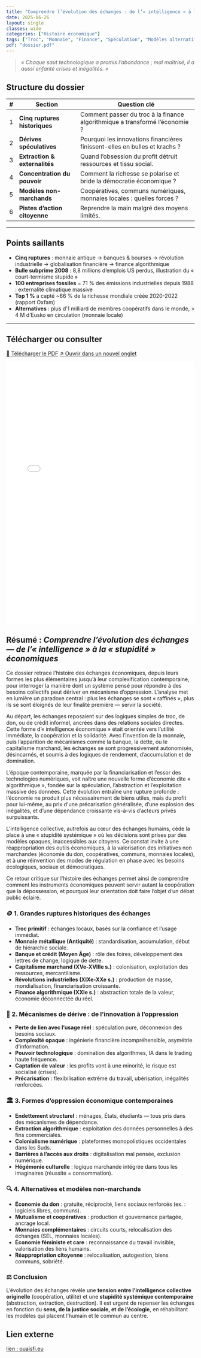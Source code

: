```yaml
---
title: "Comprendre l’évolution des échanges : de l’« intelligence » à la « stupidité » économique"
date: 2025-06-26
layout: single
classes: wide
categories: ["Histoire économique"]
tags: ["Troc", "Monnaie", "Finance", "Spéculation", "Modèles alternatifs"]
pdf: "dossier.pdf"
---
```


> *« Chaque saut technologique a promis l’abondance ; mal maîtrisé, il a aussi enfanté crises et inégalités. »*   

## Structure du dossier

| # | Section | Question clé |
|---|---------|--------------|
| 1 | **Cinq ruptures historiques** | Comment passer du troc à la finance algorithmique a transformé l’économie ? |
| 2 | **Dérives spéculatives** | Pourquoi les innovations financières finissent-elles en bulles et krachs ? |
| 3 | **Extraction & externalités** | Quand l’obsession du profit détruit ressources et tissu social. |
| 4 | **Concentration du pouvoir** | Comment la richesse se polarise et bride la démocratie économique ? |
| 5 | **Modèles non-marchands** | Coopératives, communs numériques, monnaies locales : quelles forces ? |
| 6 | **Pistes d’action citoyenne** | Reprendre la main malgré des moyens limités. |

---

## Points saillants

* **Cinq ruptures** : monnaie antique → banques & bourses → révolution industrielle → globalisation financière → finance algorithmique   
* **Bulle subprime 2008** : 8,8 millions d’emplois US perdus, illustration du « court-termisme stupide »  
* **100 entreprises fossiles** = 71 % des émissions industrielles depuis 1988 : externalité climatique massive  
* **Top 1 %** a capté ~66 % de la richesse mondiale créée 2020-2022 (rapport Oxfam)  
* **Alternatives** : plus d’1 milliard de membres coopératifs dans le monde, > 4 M d’Eusko en circulation (monnaie locale)  

---

## Télécharger ou consulter

<p>
  <a class="btn btn--primary" href="dossier.pdf">💾 Télécharger le PDF</a>
  <a class="btn btn--info" href="dossier.pdf" target="_blank" rel="noopener">↗️ Ouvrir dans un nouvel onglet</a>
</p>

<!-- Lecteur PDF natif du navigateur -->
<iframe
  src="/dossiers/resources/echanges-intelligence-stupidite/dossier.pdf#toolbar=1"
  width="100%"
  height="700"
  style="border:none;"
  loading="lazy">
</iframe>

## Résumé : *Comprendre l’évolution des échanges — de l’« intelligence » à la « stupidité » économiques*

Ce dossier retrace l’histoire des échanges économiques, depuis leurs formes les plus élémentaires jusqu’à leur complexification contemporaine, pour interroger la manière dont un système pensé pour répondre à des besoins collectifs peut dériver en mécanisme d’oppression. L’analyse met en lumière un paradoxe central : plus les échanges se sont « raffinés », plus ils se sont éloignés de leur finalité première — servir la société.

Au départ, les échanges reposaient sur des logiques simples de troc, de don, ou de crédit informel, ancrées dans des relations sociales directes. Cette forme d’« intelligence économique » était orientée vers l’utilité immédiate, la coopération et la solidarité. Avec l’invention de la monnaie, puis l’apparition de mécanismes comme la banque, la dette, ou le capitalisme marchand, les échanges se sont progressivement autonomisés, désincarnés, et soumis à des logiques de rendement, d’accumulation et de domination.

L’époque contemporaine, marquée par la financiarisation et l’essor des technologies numériques, voit naître une nouvelle forme d’économie dite « algorithmique », fondée sur la spéculation, l’abstraction et l’exploitation massive des données. Cette évolution entraîne une rupture profonde : l’économie ne produit plus nécessairement de biens utiles, mais du profit pour lui-même, au prix d'une précarisation généralisée, d’une explosion des inégalités, et d’une dépendance croissante vis-à-vis d’acteurs privés surpuissants.

L’intelligence collective, autrefois au cœur des échanges humains, cède la place à une « stupidité systémique » où les décisions sont prises par des modèles opaques, inaccessibles aux citoyens. Ce constat invite à une réappropriation des outils économiques, à la valorisation des initiatives non marchandes (économie du don, coopératives, communs, monnaies locales), et à une réinvention des modes de régulation en phase avec les besoins écologiques, sociaux et démocratiques.

Ce retour critique sur l’histoire des échanges permet ainsi de comprendre comment les instruments économiques peuvent servir autant la coopération que la dépossession, et pourquoi leur orientation doit faire l’objet d’un débat public éclairé.


### 🪙 1. Grandes ruptures historiques des échanges

- **Troc primitif** : échanges locaux, basés sur la confiance et l’usage immédiat.
- **Monnaie métallique (Antiquité)** : standardisation, accumulation, début de hiérarchie sociale.
- **Banque et crédit (Moyen Âge)** : rôle des foires, développement des lettres de change, logique de dette.
- **Capitalisme marchand (XVe-XVIIIe s.)** : colonisation, exploitation des ressources, mercantilisme.
- **Révolutions industrielles (XIXe-XXe s.)** : production de masse, mondialisation, financiarisation croissante.
- **Finance algorithmique (XXIe s.)** : abstraction totale de la valeur, économie déconnectée du réel.

### 🧩 2. Mécanismes de dérive : de l’innovation à l’oppression

- **Perte de lien avec l’usage réel** : spéculation pure, déconnexion des besoins sociaux.
- **Complexité opaque** : ingénierie financière incompréhensible, asymétrie d'information.
- **Pouvoir technologique** : domination des algorithmes, IA dans le trading haute fréquence.
- **Captation de valeur** : les profits vont à une minorité, le risque est socialisé (crises).
- **Précarisation** : flexibilisation extrême du travail, ubérisation, inégalités renforcées.

### 🏛️ 3. Formes d’oppression économique contemporaines

- **Endettement structurel** : ménages, États, étudiants — tous pris dans des mécanismes de dépendance.
- **Extraction algorithmique** : exploitation des données personnelles à des fins commerciales.
- **Colonialisme numérique** : plateformes monopolistiques occidentales dans les Suds.
- **Barrières à l’accès aux droits** : digitalisation mal pensée, exclusion numérique.
- **Hégémonie culturelle** : logique marchande intégrée dans tous les imaginaires (réussite = consommation).

### 🔍 4. Alternatives et modèles non-marchands

- **Économie du don** : gratuite, réciprocité, liens sociaux renforcés (ex. : logiciels libres, communs).
- **Mutualisme et coopératives** : production et gouvernance partagée, ancrage local.
- **Monnaies complémentaires** : circuits courts, relocalisation des échanges (SEL, monnaies locales).
- **Économie féministe et care** : reconnaissance du travail invisible, valorisation des liens humains.
- **Réappropriation citoyenne** : relocalisation, autogestion, biens communs, sobriété.

### ⚖️ Conclusion

L’évolution des échanges révèle une **tension entre l’intelligence collective originelle** (coopération, utilité) et une **stupidité systémique contemporaine** (abstraction, extraction, destruction). Il est urgent de repenser les échanges en fonction du **sens, de la justice sociale, et de l’écologie**, en réhabilitant les modèles qui placent l’humain et le commun au centre.



## Lien externe

[lien : ouaisfi.eu](https://ouaisfi.eu/viewtopic.php?p=701&sid=12d1c28d21fb53a6dee6605c37f5d062#p701)
